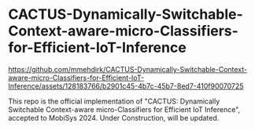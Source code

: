 # CACTUS-Dynamically-Switchable-Context-aware-micro-Classifiers-for-Efficient-IoT-Inference



https://github.com/mmehdirk/CACTUS-Dynamically-Switchable-Context-aware-micro-Classifiers-for-Efficient-IoT-Inference/assets/128183766/b2901c45-4b7c-45b7-8ed7-410f90070725



This repo is the official implementation of "CACTUS: Dynamically Switchable Context-aware micro-Classifiers for Efficient IoT Inference", accepted to MobiSys 2024.
Under Construction, will be updated.
